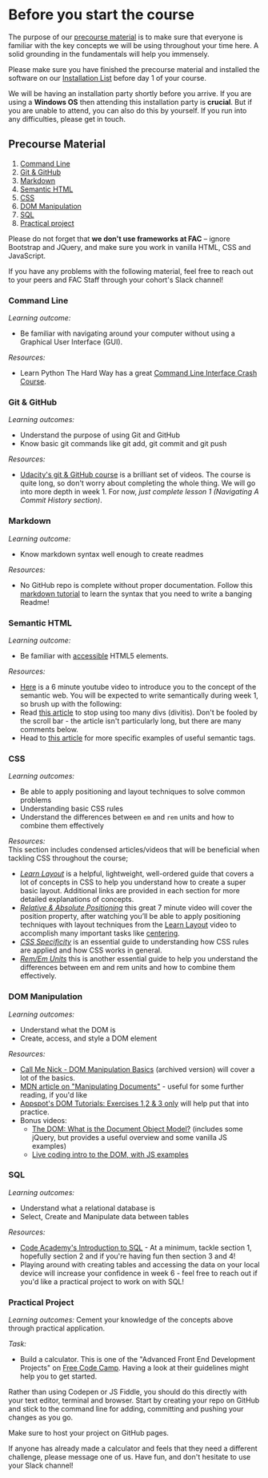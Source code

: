 # Before you start the course

The purpose of our [precourse material](#precourse-material) is to make sure that everyone is familiar with the key concepts we will be using throughout your time here. A solid grounding in the fundamentals will help you immensely.

Please make sure you have finished the precourse material and installed the software on our [Installation List](./installation-list.md) before day 1 of your course.

We will be having an installation party shortly before you arrive. If you are using a **Windows OS** then attending this installation party is **crucial**. But if you are unable to attend, you can also do this by yourself. If you run into any difficulties, please get in touch.

## Precourse Material

1. [Command Line](#command-line)
2. [Git & GitHub](#git-and-github)
3. [Markdown](#markdown)
4. [Semantic HTML](#semantic-html)
5. [CSS](#css)
6. [DOM Manipulation](#dom-manipulation)
7. [SQL](#SQL)
8. [Practical project](#practical-project)

Please do not forget that **we don't use frameworks at FAC** – ignore Bootstrap and JQuery, and make sure you work in vanilla HTML, CSS and JavaScript.

If you have any problems with the following material, feel free to reach out to your peers and FAC Staff through your cohort's Slack channel!

### Command Line

_Learning outcome:_

- Be familiar with navigating around your computer without using a Graphical User Interface (GUI).

_Resources:_

- Learn Python The Hard Way has a great [Command Line Interface Crash Course](https://learnpythonthehardway.org/book/appendixa.html).

### Git & GitHub

_Learning outcomes:_

- Understand the purpose of using Git and GitHub
- Know basic git commands like git add, git commit and git push

_Resources:_

- [Udacity's git & GitHub course](https://www.udacity.com/course/how-to-use-git-and-github--ud775) is a brilliant set of videos. The course is quite long, so don't worry about completing the whole thing. We will go into more depth in week 1. For now, _just complete lesson 1 (Navigating A Commit History section)_.

### Markdown

_Learning outcome:_

- Know markdown syntax well enough to create readmes

_Resources:_

- No GitHub repo is complete without proper documentation. Follow this [markdown tutorial](http://www.markdowntutorial.com/lesson/1/) to learn the syntax that you need to write a banging Readme!

### Semantic HTML

_Learning outcome:_

- Be familiar with [accessible](https://developer.mozilla.org/en-US/docs/Learn/Accessibility/What_is_accessibility) HTML5 elements.

_Resources:_

- [Here](https://www.youtube.com/watch?gl=GB&hl=en-GB&v=OGg8A2zfWKg) is a 6 minute youtube video to introduce you to the concept of the semantic web. You will be expected to write semantically during week 1, so brush up with the following:
- Read [this article](https://www.smashingmagazine.com/2013/01/the-importance-of-sections/#the-problem-with-div) to stop using too many divs (divitis). Don't be fooled by the scroll bar - the article isn't particularly long, but there are many comments below.
- Head to [this article](https://codepen.io/mi-lee/post/an-overview-of-html5-semantics) for more specific examples of useful semantic tags.

### CSS

_Learning outcomes:_

- Be able to apply positioning and layout techniques to solve common problems
- Understanding basic CSS rules
- Understand the differences between `em` and `rem` units and how to combine them effectively

_Resources:_  
This section includes condensed articles/videos that will be beneficial when tackling CSS throughout the course;

- [_Learn Layout_](http://learnlayout.com) is a helpful, lightweight, well-ordered guide that covers a lot of concepts in CSS to help you understand how to create a super basic layout. Additional links are provided in each section for more detailed explanations of concepts.
- [_Relative & Absolute Positioning_](https://www.youtube.com/watch?v=aFtByxWjfLY) this great 7 minute video will cover the position property, after watching you’ll be able to apply positioning techniques with layout techniques from the [Learn Layout](http://learnlayout.com) video to accomplish many important tasks like [centering](https://css-tricks.com/centering-css-complete-guide/).
- [_CSS Specificity_](https://www.smashingmagazine.com/2007/07/css-specificity-things-you-should-know/) is an essential guide to understanding how CSS rules are applied and how CSS works in general.
- [_Rem/Em Units_](https://webdesign.tutsplus.com/tutorials/comprehensive-guide-when-to-use-em-vs-rem--cms-23984) this is another essential guide to help you understand the differences between em and rem units and how to combine them effectively.

### DOM Manipulation

_Learning outcomes:_

- Understand what the DOM is
- Create, access, and style a DOM element

_Resources:_

- [Call Me Nick - DOM Manipulation Basics](https://web.archive.org/web/20170718105716/https://callmenick.com/post/basics-javascript-dom-manipulation) (archived version) will cover a lot of the basics.
- [MDN article on "Manipulating Documents"](https://developer.mozilla.org/en-US/docs/Learn/JavaScript/Client-side_web_APIs/Manipulating_documents) - useful for some further reading, if you'd like
- [Appspot's DOM Tutorials: Exercises 1,2 & 3 only](https://dom-tutorials.appspot.com/static/index.html) will help put that into practice.
- Bonus videos:
  - [The DOM: What is the Document Object Model?](https://www.youtube.com/watch?v=80Mr2Z6Qikc) (includes some jQuery, but provides a useful overview and some vanilla JS examples)
  - [Live coding intro to the DOM, with JS examples](https://www.youtube.com/watch?v=eaLKqoB9Fu0)

### SQL

_Learning outcomes:_

- Understand what a relational database is
- Select, Create and Manipulate data between tables

_Resources:_

- [Code Academy's Introduction to SQL](https://www.codecademy.com/learn/learn-sql) - At a minimum, tackle section 1, hopefully section 2 and if you're having fun then section 3 and 4!
- Playing around with creating tables and accessing the data on your local device will increase your confidence in week 6 - feel free to reach out if you'd like a practical project to work on with SQL!

### Practical Project

_Learning outcomes:_
Cement your knowledge of the concepts above through practical application.

_Task:_

- Build a calculator. This is one of the "Advanced Front End Development Projects" on [Free Code Camp](https://www.freecodecamp.org/learn/front-end-libraries/front-end-libraries-projects/build-a-javascript-calculator). Having a look at their guidelines might help you to get started.

Rather than using Codepen or JS Fiddle, you should do this directly with your text editor, terminal and browser. Start by creating your repo on GitHub and stick to the command line for adding, committing and pushing your changes as you go.

Make sure to host your project on GitHub pages.

If anyone has already made a calculator and feels that they need a different challenge, please message one of us. Have fun, and don't hesitate to use your Slack channel!

